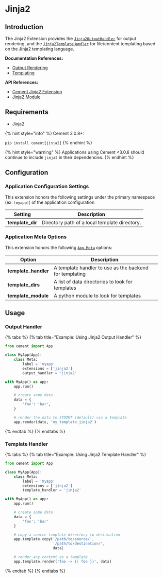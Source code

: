 # Jinja2

## Introduction

The Jinja2 Extension provides the [`Jinja2OutputHandler`](http://cement.readthedocs.io/en/3.0/api/ext/ext\_jinja2/#cement.ext.ext\_jinja2.Jinja2OutputHandler) for output rendering, and the [`Jinja2TemplateHandler`](http://cement.readthedocs.io/en/3.0/api/ext/ext\_jinja2/#cement.ext.ext\_jinja2.Jinja2TemplateHandler) for file/content templating based on the Jinja2 templating language.

**Documentation References:**

* [Output Rendering](../core-foundation/output-rendering.md)
* [Templating](../core-foundation/templating.md)

**API References:**

* [Cement Jinja2 Extension](http://cement.readthedocs.io/en/3.0/api/ext/ext\_jinja2/)
* [Jinja2 Module](http://jinja.pocoo.org/docs/2.10/api/)

## Requirements

* Jinja2

{% hint style="info" %}
Cement 3.0.8+:

`pip install cement[jinja2]`
{% endhint %}

{% hint style="warning" %}
Applications using Cement <3.0.8 should continue to include `jinja2` in their dependencies.
{% endhint %}

## Configuration

### **Application Configuration Settings**

This extension honors the following settings under the primary namespace (ex: `[myapp]`) of the application configuration:

| **Setting**       | **Description**                               |
| ----------------- | --------------------------------------------- |
| **template\_dir** | Directory path of a local template directory. |

### **Application Meta Options**

This extension honors the following [`App.Meta`](http://cement.readthedocs.io/en/3.0/api/core/foundation/?highlight=app.meta#cement.core.foundation.App.Meta) options:

| **Option**            | **Description**                                         |
| --------------------- | ------------------------------------------------------- |
| **template\_handler** | A template handler to use as the backend for templating |
| **template\_dirs**    | A list of data directories to look for templates        |
| **template\_module**  | A python module to look for templates                   |

## Usage

### **Output Handler**

{% tabs %}
{% tab title="Example: Using Jinja2 Output Handler" %}
```python
from cement import App

class MyApp(App):
    class Meta:
        label = 'myapp'
        extensions = ['jinja2']
        output_handler = 'jinja2'

with MyApp() as app:
    app.run()

    # create some data
    data = {
        'foo': 'bar',
    }

    # render the data to STDOUT (default) via a template
    app.render(data, 'my_template.jinja2')
```
{% endtab %}
{% endtabs %}

### **Template Handler**

{% tabs %}
{% tab title="Example: Using Jinja2 Template Handler" %}
```python
from cement import App

class MyApp(App):
    class Meta:
        label = 'myapp'
        extensions = ['jinja2']
        template_handler = 'jinja2'

with MyApp() as app:
    app.run()

    # create some data
    data = {
        'foo': 'bar'
    }

    # copy a source template directory to destination
    app.template.copy('/path/to/source/', 
                      '/path/to/destination/', 
                      data)

    # render any content as a template
    app.template.render('foo -> {{ foo }}', data)
```
{% endtab %}
{% endtabs %}
